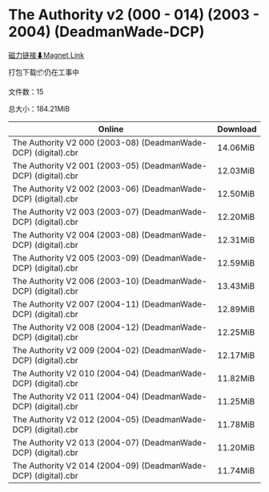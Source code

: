# The Authority v2 (000 - 014) (2003 - 2004) (DeadmanWade-DCP)

[磁力链接⬇Magnet Link](magnet:?xt=urn:btih:f36d9710a822454237fb94d67132cb9108a4a93e&dn=The%20Authority%20v2%20%28000%20-%20014%29%20%282003%20-%202004%29%20%28DeadmanWade-DCP%29)

打包下载📦仍在工事中

文件数：15

总大小：184.21MiB

Online | Download
--- | ---
The Authority V2 000 (2003-08) (DeadmanWade-DCP) (digital).cbr | 14.06MiB
The Authority V2 001 (2003-05) (DeadmanWade-DCP) (digital).cbr | 12.03MiB
The Authority V2 002 (2003-06) (DeadmanWade-DCP) (digital).cbr | 12.50MiB
The Authority V2 003 (2003-07) (DeadmanWade-DCP) (digital).cbr | 12.20MiB
The Authority V2 004 (2003-08) (DeadmanWade-DCP) (digital).cbr | 12.31MiB
The Authority V2 005 (2003-09) (DeadmanWade-DCP) (digital).cbr | 12.59MiB
The Authority V2 006 (2003-10) (DeadmanWade-DCP) (digital).cbr | 13.43MiB
The Authority V2 007 (2004-11) (DeadmanWade-DCP) (digital).cbr | 12.89MiB
The Authority V2 008 (2004-12) (DeadmanWade-DCP) (digital).cbr | 12.25MiB
The Authority V2 009 (2004-02) (DeadmanWade-DCP) (digital).cbr | 12.17MiB
The Authority V2 010 (2004-04) (DeadmanWade-DCP) (digital).cbr | 11.82MiB
The Authority V2 011 (2004-04) (DeadmanWade-DCP) (digital).cbr | 11.25MiB
The Authority V2 012 (2004-05) (DeadmanWade-DCP) (digital).cbr | 11.78MiB
The Authority V2 013 (2004-07) (DeadmanWade-DCP) (digital).cbr | 11.20MiB
The Authority V2 014 (2004-09) (DeadmanWade-DCP) (digital).cbr | 11.74MiB